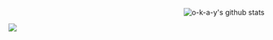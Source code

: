 
<div align="right">
  
![o-k-a-y's github stats](https://github-readme-stats.vercel.app/api?username=o-k-a-y&show_icons=true&theme=default)
  
 </div>
 
 <div align="left">
  
![](https://github-readme-stats.vercel.app/api/top-langs/?username=o-k-a-y&layout=compact&theme=default)
  
  </div>
